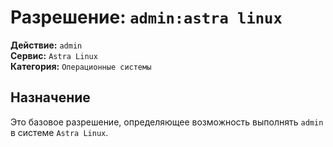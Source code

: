 # Разрешение: `admin:astra linux`

**Действие:** `admin`  
**Сервис:** `Astra Linux`  
**Категория:** `Операционные системы`

## Назначение
Это базовое разрешение, определяющее возможность выполнять `admin` в системе `Astra Linux`.
